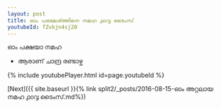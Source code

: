 ```yaml
---
layout: post
title: ഓം പരമേശ്ത്തിനെ നമഹ ൧൦൮ ടൈംസ്
youtubeId: fZvkjn4sj20
---
```

 
 
 ഓം പക്ഷയാ നമഹ 
 
 -  ആരാണ് ചാന്ദ്ര രണ്ടാഴ്ച 
 
  
 
  
 
 
 
 
 
 


{% include youtubePlayer.html id=page.youtubeId %}
 
[Next]({{ site.baseurl }}{% link  split2/_posts/2016-08-15-ഓം അറ്റലായ നമഹ ൧൦൮ ടൈംസ്.md%})
 
